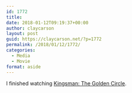 ```yaml
---
id: 1772
title: 
date: 2018-01-12T09:19:37+00:00
author: claycarson
layout: post
guid: https://claycarson.net/?p=1772
permalink: /2018/01/12/1772/
categories:
  - Media
  - Movie
format: aside
---
```

I finished watching [Kingsman: The Golden Circle](http://imdb.com/title/tt4649466/?ref=m_nv_sr_1).